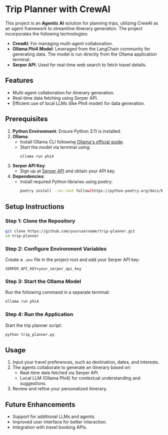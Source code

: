 # Trip Planner with CrewAI

This project is an **Agentic AI** solution for planning trips, utilizing CrewAI as an agent framework to streamline itinerary generation. The project incorporates the following technologies:

- **CrewAI**: For managing multi-agent collaboration.
- **Ollama Phi4 Model**: Leveraged from the LangChain community for generating data. The model is run directly from the Ollama application terminal.
- **Serper API**: Used for real-time web search to fetch travel details.

## Features
- Multi-agent collaboration for itinerary generation.
- Real-time data fetching using Serper API.
- Efficient use of local LLMs (like Phi4 model) for data generation.

## Prerequisites
1. **Python Environment**: Ensure Python 3.11 is installed.
2. **Ollama**:
   - Install Ollama CLI following [Ollama's official guide](https://ollama.ai/).
   - Start the model via terminal using: 
     ```bash
     ollama run phi4
     ```
3. **Serper API Key**:
   - Sign up at [Serper API](https://serper.dev/) and obtain your API key.
4. **Dependencies**:
   - Install required Python libraries using poetry:
     ```bash
     poetry install --no-root follow(https://python-poetry.org/docs/basic-usage/)
     ```

## Setup Instructions

### Step 1: Clone the Repository
```bash
git clone https://github.com/yourusername/trip-planner.git
cd trip-planner
```

### Step 2: Configure Environment Variables
Create a `.env` file in the project root and add your Serper API key:
```
SERPER_API_KEY=your_serper_api_key
```

### Step 3: Start the Ollama Model
Run the following command in a separate terminal:
```bash
ollama run phi4
```

### Step 4: Run the Application
Start the trip planner script:
```bash
python trip_planner.py
```

## Usage
1. Input your travel preferences, such as destination, dates, and interests.
2. The agents collaborate to generate an itinerary based on:
   - Real-time data fetched via Serper API.
   - Local LLM (Ollama Phi4) for contextual understanding and suggestions.
3. Review and refine your personalized itinerary.

## Future Enhancements
- Support for additional LLMs and agents.
- Improved user interface for better interaction.
- Integration with travel booking APIs.

